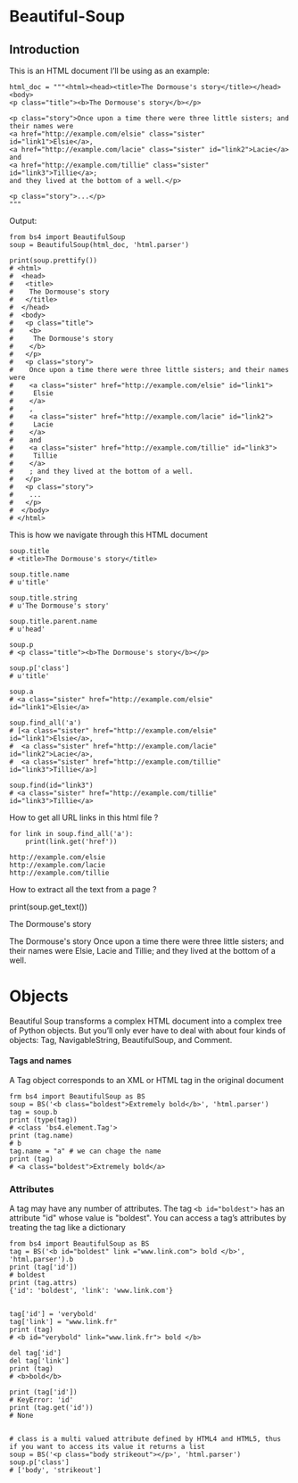 # Beautiful-Soup

## Introduction 
This is an HTML document I’ll be using as an example:

```
html_doc = """<html><head><title>The Dormouse's story</title></head>
<body>
<p class="title"><b>The Dormouse's story</b></p>

<p class="story">Once upon a time there were three little sisters; and their names were
<a href="http://example.com/elsie" class="sister" id="link1">Elsie</a>,
<a href="http://example.com/lacie" class="sister" id="link2">Lacie</a> and
<a href="http://example.com/tillie" class="sister" id="link3">Tillie</a>;
and they lived at the bottom of a well.</p>

<p class="story">...</p>
"""
 ```
 
 
 Output:
 
 
 
 ```
 from bs4 import BeautifulSoup
soup = BeautifulSoup(html_doc, 'html.parser')

print(soup.prettify())
# <html>
#  <head>
#   <title>
#    The Dormouse's story
#   </title>
#  </head>
#  <body>
#   <p class="title">
#    <b>
#     The Dormouse's story
#    </b>
#   </p>
#   <p class="story">
#    Once upon a time there were three little sisters; and their names were
#    <a class="sister" href="http://example.com/elsie" id="link1">
#     Elsie
#    </a>
#    ,
#    <a class="sister" href="http://example.com/lacie" id="link2">
#     Lacie
#    </a>
#    and
#    <a class="sister" href="http://example.com/tillie" id="link3">
#     Tillie
#    </a>
#    ; and they lived at the bottom of a well.
#   </p>
#   <p class="story">
#    ...
#   </p>
#  </body>
# </html>
 ```


This is how we navigate through this HTML document
```
soup.title
# <title>The Dormouse's story</title>

soup.title.name
# u'title'

soup.title.string
# u'The Dormouse's story'

soup.title.parent.name
# u'head'

soup.p
# <p class="title"><b>The Dormouse's story</b></p>

soup.p['class']
# u'title'

soup.a
# <a class="sister" href="http://example.com/elsie" id="link1">Elsie</a>

soup.find_all('a')
# [<a class="sister" href="http://example.com/elsie" id="link1">Elsie</a>,
#  <a class="sister" href="http://example.com/lacie" id="link2">Lacie</a>,
#  <a class="sister" href="http://example.com/tillie" id="link3">Tillie</a>]

soup.find(id="link3")
# <a class="sister" href="http://example.com/tillie" id="link3">Tillie</a>
```


How to get all URL links in this html file ?

```
for link in soup.find_all('a'):
    print(link.get('href'))
    
http://example.com/elsie
http://example.com/lacie
http://example.com/tillie

```

How to extract all the text from a page ?

print(soup.get_text())

The Dormouse's story

The Dormouse's story
Once upon a time there were three little sisters; and their names were
Elsie, Lacie and Tillie; and they lived at the bottom of a well.


# Objects
Beautiful Soup transforms a complex HTML document into a complex tree of Python objects. But you’ll only ever have to deal with about four kinds of objects: Tag, NavigableString, BeautifulSoup, and Comment.

#### Tags and names 
A Tag object corresponds to an XML or HTML tag in the original document
```
frm bs4 import BeautifulSoup as BS
soup = BS('<b class="boldest">Extremely bold</b>', 'html.parser')
tag = soup.b
print (type(tag))
# <class 'bs4.element.Tag'>
print (tag.name)
# b
tag.name = "a" # we can chage the name 
print (tag)
# <a class="boldest">Extremely bold</a>
```

### Attributes
A tag may have any number of attributes. The tag `<b id="boldest">`  has an attribute "id" whose value is "boldest". You can access a tag’s attributes by treating the tag like a dictionary
 
```
from bs4 import BeautifulSoup as BS
tag = BS('<b id="boldest" link ="www.link.com"> bold </b>', 'html.parser').b
print (tag['id'])
# boldest
print (tag.attrs)
{'id': 'boldest', 'link': 'www.link.com'}


tag['id'] = 'verybold'
tag['link'] = "www.link.fr"
print (tag)
# <b id="verybold" link="www.link.fr"> bold </b>

del tag['id']
del tag['link']
print (tag)
# <b>bold</b>

print (tag['id'])
# KeyError: 'id'
print (tag.get('id'))
# None

 
# class is a multi valued attribute defined by HTML4 and HTML5, thus if you want to access its value it returns a list
soup = BS('<p class="body strikeout"></p>', 'html.parser')
soup.p['class']
# ['body', 'strikeout']
```
 

